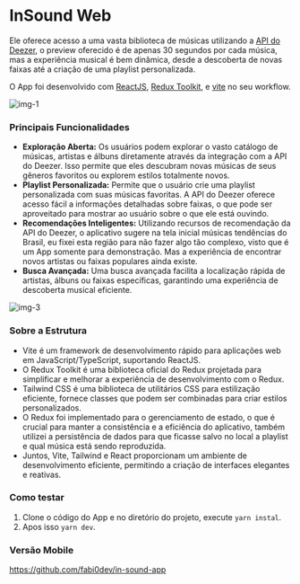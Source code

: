 # InSound Web

Ele oferece acesso a uma vasta biblioteca de músicas utilizando a [API do Deezer](https://developers.deezer.com/api), o preview oferecido é de apenas 30 segundos por cada música, mas a experiência musical é bem dinâmica, desde a descoberta de novas faixas até a criação de uma playlist personalizada.

O App foi desenvolvido com [ReactJS](https://pt-br.legacy.reactjs.org/), [Redux Toolkit](https://redux-toolkit.js.org/), e [vite](https://vitejs.dev/) no seu workflow.

<div>
  <img alt="img-1" src="https://i.imgur.com/kKuwgGv.png" />
</div>

### Principais Funcionalidades

- <b>Exploração Aberta:</b> Os usuários podem explorar o vasto catálogo de músicas, artistas e álbuns diretamente através da integração com a API do Deezer. Isso permite que eles descubram novas músicas de seus gêneros favoritos ou explorem estilos totalmente novos.
  <br />
- <b>Playlist Personalizada:</b> Permite que o usuário crie uma playlist personalizada com suas músicas favoritas. A API do Deezer oferece acesso fácil a informações detalhadas sobre faixas, o que pode ser aproveitado para mostrar ao usuário sobre o que ele está ouvindo.
  <br />
- <b>Recomendações Inteligentes:</b> Utilizando recursos de recomendação da API do Deezer, o aplicativo sugere na tela inicial músicas tendências do Brasil, eu fixei esta região para não fazer algo tão complexo, visto que é um App somente para demonstração. Mas a experiência de encontrar novos artistas ou faixas populares ainda existe.
  <br />
- <b>Busca Avançada:</b> Uma busca avançada facilita a localização rápida de artistas, álbuns ou faixas específicas, garantindo uma experiência de descoberta musical eficiente.

<div>
  <img alt="img-3" src="https://i.imgur.com/ScuZAe5.png" />
</div>

### Sobre a Estrutura

- Vite é um framework de desenvolvimento rápido para aplicações web em JavaScript/TypeScript, suportando ReactJS.
  <br />
- O Redux Toolkit é uma biblioteca oficial do Redux projetada para simplificar e melhorar a experiência de desenvolvimento com o Redux.
  <br />
- Tailwind CSS é uma biblioteca de utilitários CSS para estilização eficiente, fornece classes que podem ser combinadas para criar estilos personalizados.
  <br />
- O Redux foi implementado para o gerenciamento de estado, o que é crucial para manter a consistência e a eficiência do aplicativo, também utilizei a persistência de dados para que ficasse salvo no local a playlist e qual música está sendo reproduzida.
  <br />
- Juntos, Vite, Tailwind e React proporcionam um ambiente de desenvolvimento eficiente, permitindo a criação de interfaces elegantes e reativas.

### Como testar

1. Clone o código do App e no diretório do projeto, execute `yarn instal`.
   <br />
2. Apos isso `yarn dev`.

### Versão Mobile

https://github.com/fabi0dev/in-sound-app

